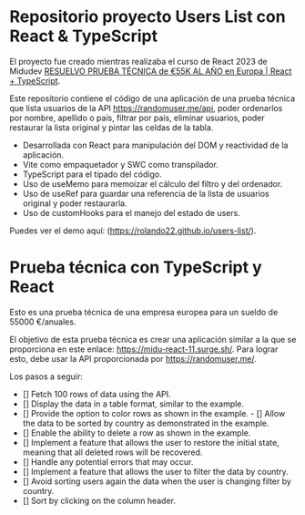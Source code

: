 # Repositorio proyecto Users List con React & TypeScript

El proyecto fue creado mientras realizaba el curso de React 2023 de Midudev [RESUELVO PRUEBA TÉCNICA de €55K AL AÑO en Europa | React + TypeScript](https://www.youtube.com/@midulive).

Este repositorio contiene el código de una aplicación de una prueba técnica que lista usuarios de la API https://randomuser.me/api, poder ordenarlos por nombre, apellido o país, filtrar por país, eliminar usuarios, poder restaurar la lista original y pintar las celdas de la tabla.

- Desarrollada con React para manipulación del DOM y reactividad de la aplicación.
- Vite como empaquetador y SWC como transpilador.
- TypeScript para el tipado del código.
- Uso de useMemo para memoizar el cálculo del filtro y del ordenador.
- Uso de useRef para guardar una referencia de la lista de usuarios original y poder restaurarla.
- Uso de customHooks para el manejo del estado de users.

Puedes ver el demo aquí: (https://rolando22.github.io/users-list/).

# Prueba técnica con TypeScript y React

Esto es una prueba técnica de una empresa europea para un sueldo de 55000 €/anuales.

El objetivo de esta prueba técnica es crear una aplicación similar a la que se proporciona en este enlace: https://midu-react-11.surge.sh/. Para lograr esto, debe usar la API proporcionada por https://randomuser.me/.

Los pasos a seguir:

- [] Fetch 100 rows of data using the API.
- [] Display the data in a table format, similar to the example.
- [] Provide the option to color rows as shown in the example.
- [] Allow the data to be sorted by country as demonstrated in the example.
- [] Enable the ability to delete a row as shown in the example.
- [] Implement a feature that allows the user to restore the initial state, meaning that all deleted rows will be recovered.
- [] Handle any potential errors that may occur.
- [] Implement a feature that allows the user to filter the data by country.
- [] Avoid sorting users again the data when the user is changing filter by country.
- [] Sort by clicking on the column header.
